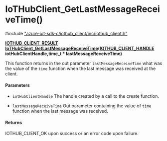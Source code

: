 # IoTHubClient_GetLastMessageReceiveTime()

\#include ["azure-iot-sdk-c/iothub_client/inc/iothub_client.h"](../iot-c-ref-iothub-client-h.md)  

**[IOTHUB_CLIENT_RESULT](#iothub__client__core__common_8h_1ae8e8840cc715c54bc60465f3f110d40f) [IoTHubClient_GetLastMessageReceiveTime](#iothub__client_8h_1a4484e3db3c295c66d379b44fc53cfd79)([IOTHUB_CLIENT_HANDLE](#iothub__client_8h_1a228b1409767f2560aa0724caad86fd6d) iotHubClientHandle,time_t * lastMessageReceiveTime)**

This function returns in the out parameter `lastMessageReceiveTime` what was the value of the `time` function when the last message was received at the client.

#### Parameters
* `iotHubClientHandle` The handle created by a call to the create function. 

* `lastMessageReceiveTime` Out parameter containing the value of `time` function when the last message was received.

#### Returns
IOTHUB_CLIENT_OK upon success or an error code upon failure.

